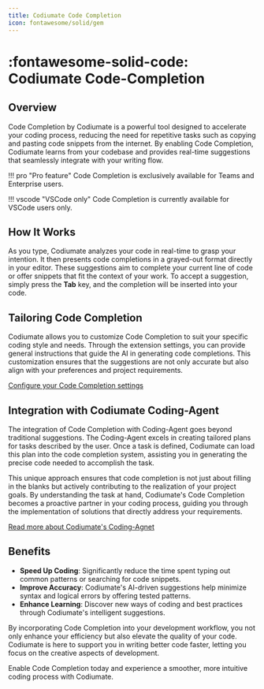 ```yaml
---
title: Codiumate Code Completion
icon: fontawesome/solid/gem
---
```


# :fontawesome-solid-code: Codiumate Code-Completion

## Overview

Code Completion by Codiumate is a powerful tool designed to accelerate your coding process, reducing the need for repetitive tasks such as copying and pasting code snippets from the internet. By enabling Code Completion, Codiumate learns from your codebase and provides real-time suggestions that seamlessly integrate with your writing flow.

!!! pro "Pro feature"
    Code Completion is exclusively available for Teams and Enterprise users.

!!! vscode "VSCode only"
    Code Completion is currently available for VSCode users only.

## How It Works

As you type, Codiumate analyzes your code in real-time to grasp your intention. It then presents code completions in a grayed-out format directly in your editor. These suggestions aim to complete your current line of code or offer snippets that fit the context of your work. To accept a suggestion, simply press the **Tab** key, and the completion will be inserted into your code.

## Tailoring Code Completion

Codiumate allows you to customize Code Completion to suit your specific coding style and needs. Through the extension settings, you can provide general instructions that guide the AI in generating code completions. This customization ensures that the suggestions are not only accurate but also align with your preferences and project requirements.

[Configure your Code Completion settings](../installation/extension-settings.md)

## Integration with Codiumate Coding-Agent

The integration of Code Completion with Coding-Agent goes beyond traditional suggestions. The Coding-Agent excels in creating tailored plans for tasks described by the user. Once a task is defined, Codiumate can load this plan into the code completion system, assisting you in generating the precise code needed to accomplish the task.

This unique approach ensures that code completion is not just about filling in the blanks but actively contributing to the realization of your project goals. By understanding the task at hand, Codiumate's Code Completion becomes a proactive partner in your coding process, guiding you through the implementation of solutions that directly address your requirements.

[Read more about Codiumate's Coding-Agnet](../chat/coding-agent.md)

## Benefits

- **Speed Up Coding**: Significantly reduce the time spent typing out common patterns or searching for code snippets.
- **Improve Accuracy**: Codiumate's AI-driven suggestions help minimize syntax and logical errors by offering tested patterns.
- **Enhance Learning**: Discover new ways of coding and best practices through Codiumate's intelligent suggestions.

By incorporating Code Completion into your development workflow, you not only enhance your efficiency but also elevate the quality of your code. Codiumate is here to support you in writing better code faster, letting you focus on the creative aspects of development.

Enable Code Completion today and experience a smoother, more intuitive coding process with Codiumate.
